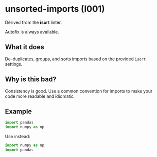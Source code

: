 # unsorted-imports (I001)

Derived from the **isort** linter.

Autofix is always available.

## What it does
De-duplicates, groups, and sorts imports based on the provided `isort` settings.

## Why is this bad?
Consistency is good. Use a common convention for imports to make your code
more readable and idiomatic.

## Example
```python
import pandas
import numpy as np
```

Use instead:
```python
import numpy as np
import pandas
```